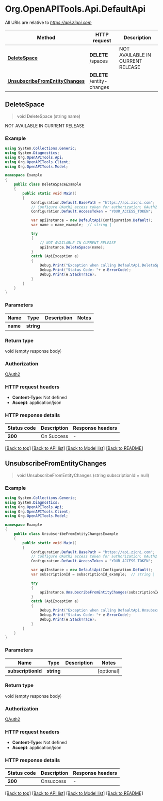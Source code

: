 # Org.OpenAPITools.Api.DefaultApi

All URIs are relative to *https://api.ziqni.com*

Method | HTTP request | Description
------------- | ------------- | -------------
[**DeleteSpace**](DefaultApi.md#deletespace) | **DELETE** /spaces | NOT AVAILABLE IN CURRENT RELEASE
[**UnsubscribeFromEntityChanges**](DefaultApi.md#unsubscribefromentitychanges) | **DELETE** /entity-changes | 



## DeleteSpace

> void DeleteSpace (string name)

NOT AVAILABLE IN CURRENT RELEASE

### Example

```csharp
using System.Collections.Generic;
using System.Diagnostics;
using Org.OpenAPITools.Api;
using Org.OpenAPITools.Client;
using Org.OpenAPITools.Model;

namespace Example
{
    public class DeleteSpaceExample
    {
        public static void Main()
        {
            Configuration.Default.BasePath = "https://api.ziqni.com";
            // Configure OAuth2 access token for authorization: OAuth2
            Configuration.Default.AccessToken = "YOUR_ACCESS_TOKEN";

            var apiInstance = new DefaultApi(Configuration.Default);
            var name = name_example;  // string | 

            try
            {
                // NOT AVAILABLE IN CURRENT RELEASE
                apiInstance.DeleteSpace(name);
            }
            catch (ApiException e)
            {
                Debug.Print("Exception when calling DefaultApi.DeleteSpace: " + e.Message );
                Debug.Print("Status Code: "+ e.ErrorCode);
                Debug.Print(e.StackTrace);
            }
        }
    }
}
```

### Parameters


Name | Type | Description  | Notes
------------- | ------------- | ------------- | -------------
 **name** | **string**|  | 

### Return type

void (empty response body)

### Authorization

[OAuth2](../README.md#OAuth2)

### HTTP request headers

- **Content-Type**: Not defined
- **Accept**: application/json


### HTTP response details
| Status code | Description | Response headers |
|-------------|-------------|------------------|
| **200** | On Success |  -  |

[[Back to top]](#)
[[Back to API list]](../README.md#documentation-for-api-endpoints)
[[Back to Model list]](../README.md#documentation-for-models)
[[Back to README]](../README.md)


## UnsubscribeFromEntityChanges

> void UnsubscribeFromEntityChanges (string subscriptionId = null)



### Example

```csharp
using System.Collections.Generic;
using System.Diagnostics;
using Org.OpenAPITools.Api;
using Org.OpenAPITools.Client;
using Org.OpenAPITools.Model;

namespace Example
{
    public class UnsubscribeFromEntityChangesExample
    {
        public static void Main()
        {
            Configuration.Default.BasePath = "https://api.ziqni.com";
            // Configure OAuth2 access token for authorization: OAuth2
            Configuration.Default.AccessToken = "YOUR_ACCESS_TOKEN";

            var apiInstance = new DefaultApi(Configuration.Default);
            var subscriptionId = subscriptionId_example;  // string |  (optional) 

            try
            {
                apiInstance.UnsubscribeFromEntityChanges(subscriptionId);
            }
            catch (ApiException e)
            {
                Debug.Print("Exception when calling DefaultApi.UnsubscribeFromEntityChanges: " + e.Message );
                Debug.Print("Status Code: "+ e.ErrorCode);
                Debug.Print(e.StackTrace);
            }
        }
    }
}
```

### Parameters


Name | Type | Description  | Notes
------------- | ------------- | ------------- | -------------
 **subscriptionId** | **string**|  | [optional] 

### Return type

void (empty response body)

### Authorization

[OAuth2](../README.md#OAuth2)

### HTTP request headers

- **Content-Type**: Not defined
- **Accept**: application/json


### HTTP response details
| Status code | Description | Response headers |
|-------------|-------------|------------------|
| **200** | Onsuccess |  -  |

[[Back to top]](#)
[[Back to API list]](../README.md#documentation-for-api-endpoints)
[[Back to Model list]](../README.md#documentation-for-models)
[[Back to README]](../README.md)

